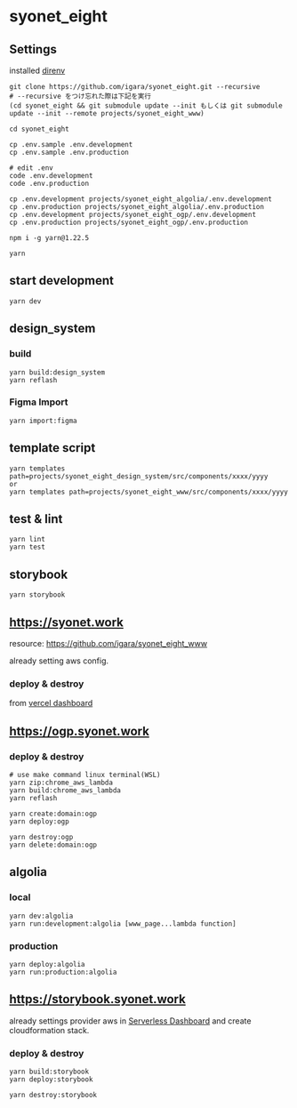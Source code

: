 # syonet_eight

## Settings

installed [direnv](https://github.com/direnv/direnv)

```
git clone https://github.com/igara/syonet_eight.git --recursive
# --recursive をつけ忘れた際は下記を実行
(cd syonet_eight && git submodule update --init もしくは git submodule update --init --remote projects/syonet_eight_www)

cd syonet_eight

cp .env.sample .env.development
cp .env.sample .env.production

# edit .env
code .env.development
code .env.production

cp .env.development projects/syonet_eight_algolia/.env.development
cp .env.production projects/syonet_eight_algolia/.env.production
cp .env.development projects/syonet_eight_ogp/.env.development
cp .env.production projects/syonet_eight_ogp/.env.production

npm i -g yarn@1.22.5

yarn
```

## start development

```
yarn dev
```

## design_system

### build

```
yarn build:design_system
yarn reflash
```

### Figma Import

```
yarn import:figma
```

## template script

```
yarn templates path=projects/syonet_eight_design_system/src/components/xxxx/yyyy
or
yarn templates path=projects/syonet_eight_www/src/components/xxxx/yyyy
```

## test & lint

```
yarn lint
yarn test
```

## storybook

```
yarn storybook
```

## https://syonet.work

resource: https://github.com/igara/syonet_eight_www

already setting aws config.

### deploy & destroy

from [vercel dashboard](https://vercel.com/dashboard)

## https://ogp.syonet.work

### deploy & destroy

```
# use make command linux terminal(WSL)
yarn zip:chrome_aws_lambda
yarn build:chrome_aws_lambda
yarn reflash

yarn create:domain:ogp
yarn deploy:ogp
```

```
yarn destroy:ogp
yarn delete:domain:ogp
```

## algolia

### local

```
yarn dev:algolia
yarn run:development:algolia [www_page...lambda function]
```

### production

```
yarn deploy:algolia
yarn run:production:algolia
```

## https://storybook.syonet.work

already settings provider aws in [Serverless Dashboard](https://app.serverless.com/) and create cloudformation stack.

### deploy & destroy

```
yarn build:storybook
yarn deploy:storybook
```

```
yarn destroy:storybook
```
